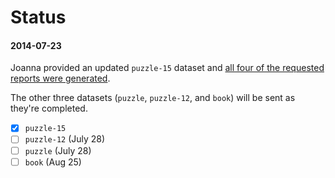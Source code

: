 # Status


#### 2014-07-23 

Joanna provided an updated `puzzle-15` dataset and [all four of the requested reports were generated](https://github.com/rcc-uchicago/silc/issues?labels=&milestone=&page=1&state=closed).

The other three datasets (`puzzle`, `puzzle-12`, and `book`) will be sent as they're completed.

* [x] `puzzle-15`
* [ ] `puzzle-12` (July 28)
* [ ] `puzzle` (July 28)
* [ ] `book` (Aug 25)
